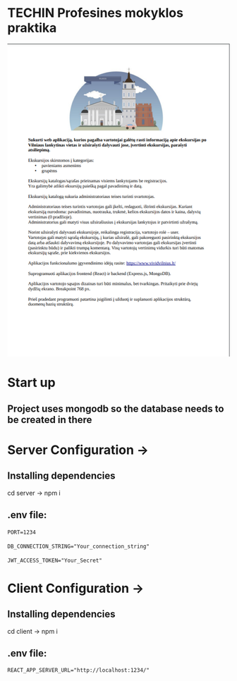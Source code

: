 # TECHIN Profesines mokyklos praktika

![Uzduotis](https://github.com/Daniusvl/TECHIN_Praktika/blob/main/ekskursijos_praktikos_uzduotis.png?raw=true)

# Start up

## Project uses mongodb so the database needs to be created in there

# Server Configuration ->

## Installing dependencies
cd server -> npm i

## .env file:

```
PORT=1234

DB_CONNECTION_STRING="Your_connection_string"

JWT_ACCESS_TOKEN="Your_Secret"
```

# Client Configuration -> 

## Installing dependencies
cd client -> npm i

## .env file:

```
REACT_APP_SERVER_URL="http://localhost:1234/"
```